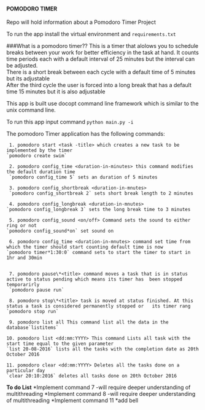 #### POMODORO TIMER
Repo will hold information about a Pomodoro Timer Project

To run the app install the virtual environment and `requirements.txt`

###What is a pomodoro timer??
This is a timer that alolows you to schedule breaks between your work for better efficiency in the task at hand. It counts time periods each with a default interval of 25 minutes but the interval can be adjusted.  
There is a short break between each cycle with a default time of 5 minutes but its adjustable  
After the third cycle the user is forced into a long break that has a default time 15 minutes but it is also adjustable  

This app is built use docopt command line framework which is similar to the unix command line.

To run this app input command `python main.py -i`

The pomodoro Timer application has the following commands:

     1. pomodoro start <task -title> which creates a new task to be implemented by the timer 
    `pomodoro create swim` 
     
     2. pomodoro config_time <duration-in-minutes> this command modifies the default duration time 
     `pomodoro config_time 5` sets an duration of 5 minutes 
    
     3. pomodoro config_shortbreak <duration-in-mnutes> 
     `pomodoro config_shortbreak 2` sets short break length to 2 minutes 

     4. pomodoro config_longbreak <duration-in-mnutes> 
    `pomodoro config_longbreak 3` sets the long break time to 3 minutes 

     5. pomodoro config_sound <on/off> Command sets the sound to either ring or not 
    `pomodoro config_sound*on` set sound on 

     6. pomodoro config_time <duration-in-mnutes> command set time from which the timer should start counting default time is now  
    `pomodoro timer*1:30:0` command sets to start the timer to start in 1hr and 30min  

   
     7. pomodoro pause\*<title> command moves a task that is in status active to status pending which means its timer has  been stopped temporarirly  
     `pomodoro pause run` 

     8. pomodoro stop\*<title> task is moved at status finished. At this status a task is considered permanently stopped or   its timer rang `pomodoro stop run`
    
     9. pomodoro list all This command list all the data in the database`listitems`

    10. pomodoro list <dd:mm:YYYY> This command Lists all task with the start time equal to the given parameter  
    `list 20-08-2016` lists all the tasks with the completion date as 20th October 2016  

    11. pomodoro clear <dd:mm:YYYY> Deletes all the tasks done on a particular day
    `clear 20:10:2016` deletes all tasks done on 20th October 2016

__To do List__
  *Implement command 7 -will require deeper understanding of multithreading
  *Implement command 8 -will require deeper understanding of multithreading
  *Implement command 11
  *add bell


